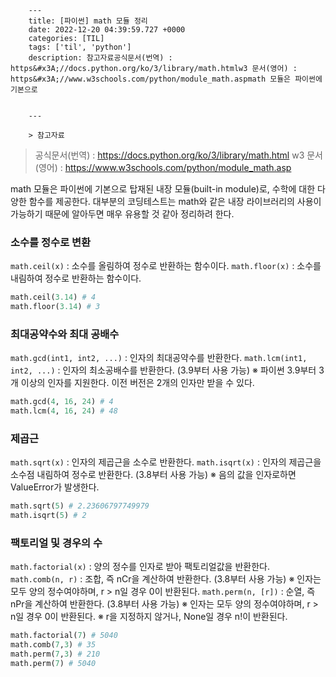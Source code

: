 

        ---
        title: [파이썬] math 모듈 정리
        date: 2022-12-20 04:39:59.727 +0000
        categories: [TIL]
        tags: ['til', 'python']
        description: 참고자료공식문서(번역) : https&#x3A;//docs.python.org/ko/3/library/math.htmlw3 문서(영어) : https&#x3A;//www.w3schools.com/python/module_math.aspmath 모듈은 파이썬에 기본으로 
        
        
        ---

        > 참고자료
> 공식문서(번역) : https://docs.python.org/ko/3/library/math.html
> w3 문서(영어) : https://www.w3schools.com/python/module_math.asp

math 모듈은 파이썬에 기본으로 탑재된 내장 모듈(built-in module)로, 수학에 대한 다양한 함수를 제공한다.
대부분의 코딩테스트는 math와 같은 내장 라이브러리의 사용이 가능하기 때문에 알아두면 매우 유용할 것 같아 정리하려 한다.

### 소수를 정수로 변환
`math.ceil(x)` : 소수를 올림하여 정수로 반환하는 함수이다.
`math.floor(x)` : 소수를 내림하여 정수로 반환하는 함수이다.

```python
math.ceil(3.14) # 4
math.floor(3.14) # 3
```

### 최대공약수와 최대 공배수
`math.gcd(int1, int2, ...)` : 인자의 최대공약수를 반환한다.
`math.lcm(int1, int2, ...)` : 인자의 최소공배수를 반환한다. (3.9부터 사용 가능)
※ 파이썬 3.9부터 3개 이상의 인자를 지원한다. 이전 버전은 2개의 인자만 받을 수 있다.

```python
math.gcd(4, 16, 24) # 4
math.lcm(4, 16, 24) # 48
```

### 제곱근
`math.sqrt(x)` : 인자의 제곱근을 소수로 반환한다.
`math.isqrt(x)` : 인자의 제곱근을 소수점 내림하여 정수로 반환한다. (3.8부터 사용 가능)
※ 음의 값을 인자로하면 ValueError가 발생한다.

```python
math.sqrt(5) # 2.23606797749979
math.isqrt(5) # 2
```

### 팩토리얼 및 경우의 수
`math.factorial(x)` : 양의 정수를 인자로 받아 팩토리얼값을 반환한다.
`math.comb(n, r)` : 조합, 즉 nCr을 계산하여 반환한다. (3.8부터 사용 가능)
※ 인자는 모두 양의 정수여야하며, r > n일 경우 0이 반환된다.
`math.perm(n, [r])` : 순열, 즉 nPr을 계산하여 반환한다. (3.8부터 사용 가능)
※ 인자는 모두 양의 정수여야하며, r > n일 경우 0이 반환된다.
※ r을 지정하지 않거나, None일 경우 n!이 반환된다.

```python
math.factorial(7) # 5040
math.comb(7,3) # 35
math.perm(7,3) # 210
math.perm(7) # 5040
```


        